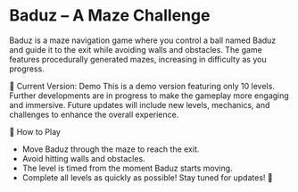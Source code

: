 # Baduz – A Maze Challenge

Baduz is a maze navigation game where you control a ball named Baduz and guide it to the exit while avoiding walls and obstacles. The game features procedurally generated mazes, increasing in difficulty as you progress.

🚀 Current Version: Demo
This is a demo version featuring only 10 levels. Further developments are in progress to make the gameplay more engaging and immersive. Future updates will include new levels, mechanics, and challenges to enhance the overall experience.

🎯 How to Play
- Move Baduz through the maze to reach the exit.
- Avoid hitting walls and obstacles.
- The level is timed from the moment Baduz starts moving.
- Complete all levels as quickly as possible!
Stay tuned for updates! 🚧
